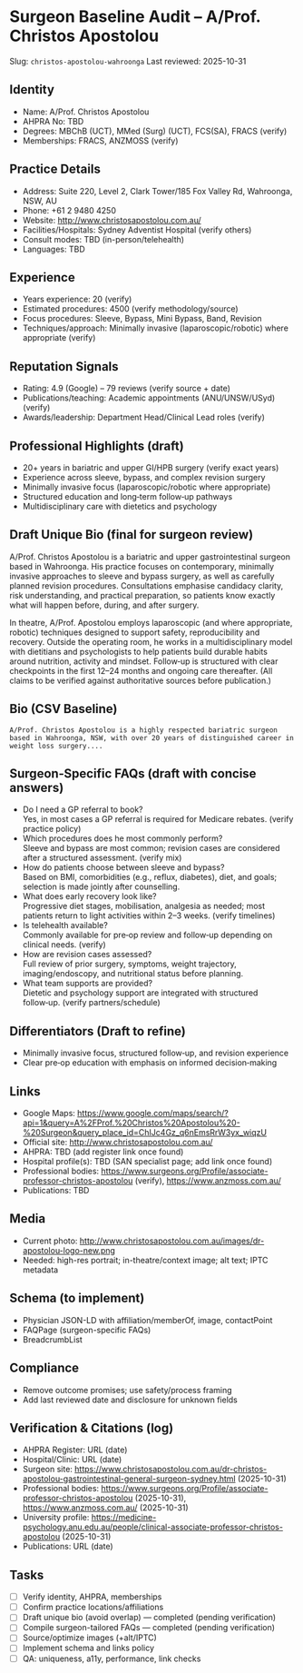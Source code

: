 # Surgeon Baseline Audit – A/Prof. Christos Apostolou

Slug: `christos-apostolou-wahroonga`
Last reviewed: 2025-10-31

## Identity
- Name: A/Prof. Christos Apostolou
- AHPRA No: TBD
- Degrees: MBChB (UCT), MMed (Surg) (UCT), FCS(SA), FRACS (verify)
- Memberships: FRACS, ANZMOSS (verify)

## Practice Details
- Address: Suite 220, Level 2, Clark Tower/185 Fox Valley Rd, Wahroonga, NSW, AU
- Phone: +61 2 9480 4250
- Website: http://www.christosapostolou.com.au/
- Facilities/Hospitals: Sydney Adventist Hospital (verify others)
- Consult modes: TBD (in-person/telehealth)
- Languages: TBD

## Experience
- Years experience: 20 (verify)
- Estimated procedures: 4500 (verify methodology/source)
- Focus procedures: Sleeve, Bypass, Mini Bypass, Band, Revision
- Techniques/approach: Minimally invasive (laparoscopic/robotic) where appropriate (verify)

## Reputation Signals
- Rating: 4.9 (Google) – 79 reviews (verify source + date)
- Publications/teaching: Academic appointments (ANU/UNSW/USyd) (verify)
- Awards/leadership: Department Head/Clinical Lead roles (verify)

## Professional Highlights (draft)
- 20+ years in bariatric and upper GI/HPB surgery (verify exact years)
- Experience across sleeve, bypass, and complex revision surgery
- Minimally invasive focus (laparoscopic/robotic where appropriate)
- Structured education and long‑term follow‑up pathways
- Multidisciplinary care with dietetics and psychology

## Draft Unique Bio (final for surgeon review)
A/Prof. Christos Apostolou is a bariatric and upper gastrointestinal surgeon based in Wahroonga. His practice focuses on contemporary, minimally invasive approaches to sleeve and bypass surgery, as well as carefully planned revision procedures. Consultations emphasise candidacy clarity, risk understanding, and practical preparation, so patients know exactly what will happen before, during, and after surgery.

In theatre, A/Prof. Apostolou employs laparoscopic (and where appropriate, robotic) techniques designed to support safety, reproducibility and recovery. Outside the operating room, he works in a multidisciplinary model with dietitians and psychologists to help patients build durable habits around nutrition, activity and mindset. Follow‑up is structured with clear checkpoints in the first 12–24 months and ongoing care thereafter. (All claims to be verified against authoritative sources before publication.)

## Bio (CSV Baseline)
```
A/Prof. Christos Apostolou is a highly respected bariatric surgeon based in Wahroonga, NSW, with over 20 years of distinguished career in weight loss surgery....
```

## Surgeon‑Specific FAQs (draft with concise answers)
- Do I need a GP referral to book?  
  Yes, in most cases a GP referral is required for Medicare rebates. (verify practice policy)
- Which procedures does he most commonly perform?  
  Sleeve and bypass are most common; revision cases are considered after a structured assessment. (verify mix)
- How do patients choose between sleeve and bypass?  
  Based on BMI, comorbidities (e.g., reflux, diabetes), diet, and goals; selection is made jointly after counselling.
- What does early recovery look like?  
  Progressive diet stages, mobilisation, analgesia as needed; most patients return to light activities within 2–3 weeks. (verify timelines)
- Is telehealth available?  
  Commonly available for pre‑op review and follow‑up depending on clinical needs. (verify)
- How are revision cases assessed?  
  Full review of prior surgery, symptoms, weight trajectory, imaging/endoscopy, and nutritional status before planning.
- What team supports are provided?  
  Dietetic and psychology support are integrated with structured follow‑up. (verify partners/schedule)

## Differentiators (Draft to refine)
- Minimally invasive focus, structured follow‑up, and revision experience
- Clear pre‑op education with emphasis on informed decision‑making

## Links
- Google Maps: https://www.google.com/maps/search/?api=1&query=A%2FProf.%20Christos%20Apostolou%20-%20Surgeon&query_place_id=ChIJc4Gz_q6nEmsRrW3yx_wiqzU
- Official site: http://www.christosapostolou.com.au/
- AHPRA: TBD (add register link once found)
- Hospital profile(s): TBD (SAN specialist page; add link once found)
- Professional bodies: https://www.surgeons.org/Profile/associate-professor-christos-apostolou (verify), https://www.anzmoss.com.au/
- Publications: TBD

## Media
- Current photo: http://www.christosapostolou.com.au/images/dr-apostolou-logo-new.png
- Needed: high-res portrait; in-theatre/context image; alt text; IPTC metadata

## Schema (to implement)
- Physician JSON-LD with affiliation/memberOf, image, contactPoint
- FAQPage (surgeon-specific FAQs)
- BreadcrumbList

## Compliance
- Remove outcome promises; use safety/process framing
- Add last reviewed date and disclosure for unknown fields

## Verification & Citations (log)
- AHPRA Register: URL (date)
- Hospital/Clinic: URL (date)
- Surgeon site: https://www.christosapostolou.com.au/dr-christos-apostolou-gastrointestinal-general-surgeon-sydney.html (2025-10-31)
- Professional bodies: https://www.surgeons.org/Profile/associate-professor-christos-apostolou (2025-10-31), https://www.anzmoss.com.au/ (2025-10-31)
- University profile: https://medicine-psychology.anu.edu.au/people/clinical-associate-professor-christos-apostolou (2025-10-31)
- Publications: URL (date)

## Tasks
- [ ] Verify identity, AHPRA, memberships
- [ ] Confirm practice locations/affiliations
- [ ] Draft unique bio (avoid overlap) — completed (pending verification)
- [ ] Compile surgeon-tailored FAQs — completed (pending verification)
- [ ] Source/optimize images (+alt/IPTC)
- [ ] Implement schema and links policy
- [ ] QA: uniqueness, a11y, performance, link checks
